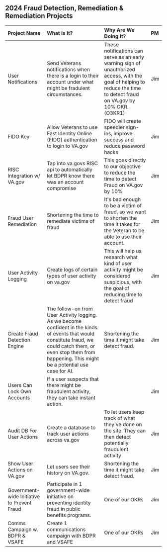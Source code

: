 ## 2024 Fraud Detection, Remediation & Remediation Projects

| Project Name          | What is It?       | Why Are We Doing It? | PM |
| :------------- |:------------- | :----- | :----- |
| User Notifications | Send Veterans notifications when there is a login to their account under what might be fradulent circumstances. | These notifications can serve as an early warning sign of unauthorized access, with the goal of helping to reduce the time to detect fraud on VA.gov by 10% OKR. (O3KR1)| Jim |
| FIDO Key|  Allow Veterans to use Fast Identity Online (FIDO) authentication to login to VA.gov | FIDO will create speedier sign-ins, improve success and reduce password hacks | Jim |
| RISC Integration w/ VA.gov | Tap into va.govs RISC api to automatically let BDPR know there was an account compromise| This goes directly to our objective to reduce the time to detect Fraud on VA.gov by 10% | Jim |
| Fraud User Remediation | Shortening the time to remediate victims of fraud | It's bad enough to be a victim of fraud, so we want to shorten the time it takes for the Veteran to be able to use their account.| Jim |
| User Activity Logging | Create logs of certain types of user activity on va.gov  | This will help us research what kind of user activity might be considered suspicious, with the goal of reducing time to detect fraud |  Jim |
| Create Fraud Detection Engine | The follow-on from User Activity logging. As we become confident in the kinds of events that would constitute fraud, we could catch them, or even stop them from happening. This might be a potential use case for AI. | Shortening the time it might take detect fraud. | Jim  |
| Users Can Lock Own Accounts | If a user suspects that there might be fraudulent activity, they can take instant action. | | Jim  |
| Audit DB For User Actions | Create a database to track user actions across va.gov | To let users keep track of what they've done on the site. They can then detect potentially fraudulent activity |  Jim |
| Show User Actions on VA.gov| Let users see their history on VA.gov. | Shortening the time it might take detect fraud. | Jim  |
| Government-wide Initiative to Prevent Fraud | Participate in 1 government-wide initiative on preventing identity fraud in public benefits programs. | One of our OKRs | Jim  |
| Comms Campaign w. BDPR & VSAFE | Create 1 communications campaign with BDPR and VSAFE | One of our OKRs | Jim  |

